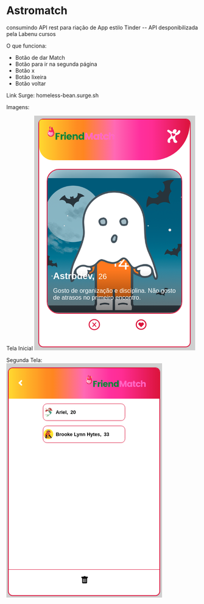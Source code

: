 # Astromatch
 consumindo API rest para riação de App estilo Tinder -- API desponibilizada pela Labenu cursos

O que funciona:
- Botão de dar Match
- Botão para ir na segunda página
- Botão x
- Botão lixeira
- Botão voltar

Link Surge:
 homeless-bean.surge.sh

Imagens:

Tela Inicial 
![image](https://github.com/SilasPaixao/FriendMatch/blob/master/friendmatch/src/assets/front.png?raw=true)

Segunda Tela:
![image](https://github.com/SilasPaixao/FriendMatch/blob/master/friendmatch/src/assets/contacts.png?raw=true)
